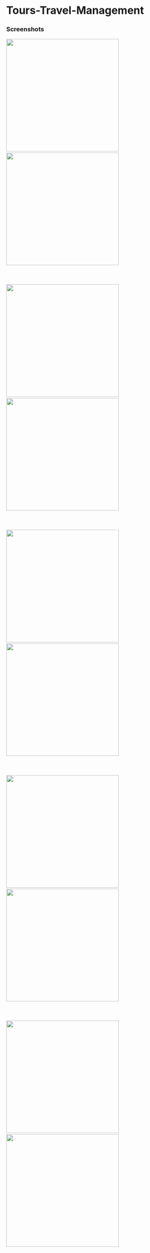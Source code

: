 # Tours-Travel-Management

<h3>Screenshots</h3>

<p float="left">

<img src = "https://github.com/SudeepPoojary/Tours-Travel-Management/assets/115644657/1f523435-7518-4a4f-86dc-18e0649502cc" width="300">          
&nbsp;&nbsp;&nbsp;&nbsp;&nbsp;&nbsp;&nbsp;&nbsp;&nbsp;&nbsp;&nbsp;&nbsp;&nbsp;&nbsp;&nbsp;&nbsp;&nbsp;&nbsp;&nbsp;&nbsp;
<img src = "https://github.com/SudeepPoojary/Tours-Travel-Management/assets/115644657/147cf1ff-e121-46dd-9a34-12a081a98c2a" width="300">
<br><br><br><br>
<img src = "https://github.com/SudeepPoojary/Tours-Travel-Management/assets/115644657/b2d59f5f-8321-4aa3-96fa-5a70045dfa13" width="300">
&nbsp;&nbsp;&nbsp;&nbsp;&nbsp;&nbsp;&nbsp;&nbsp;&nbsp;&nbsp;&nbsp;&nbsp;&nbsp;&nbsp;&nbsp;&nbsp;&nbsp;&nbsp;&nbsp;&nbsp;
<img src = "https://github.com/SudeepPoojary/Tours-Travel-Management/assets/115644657/2f62358b-b921-4d6a-a8b7-df4f9d55c7b6" width="300">
<br><br><br><br>
<img src = "https://github.com/SudeepPoojary/Tours-Travel-Management/assets/115644657/be164eba-eec8-46eb-bc5d-0cad4eb617e4" width="300">
&nbsp;&nbsp;&nbsp;&nbsp;&nbsp;&nbsp;&nbsp;&nbsp;&nbsp;&nbsp;&nbsp;&nbsp;&nbsp;&nbsp;&nbsp;&nbsp;&nbsp;&nbsp;&nbsp;&nbsp;
<img src = "https://github.com/SudeepPoojary/Tours-Travel-Management/assets/115644657/cd1b0757-41e8-4259-9414-dbb4e5f6dfa0" width="300">
<br><br><br><br>
<img src = "https://github.com/SudeepPoojary/Tours-Travel-Management/assets/115644657/52f82348-3e14-45ac-adca-036ea46183e4" width="300">
&nbsp;&nbsp;&nbsp;&nbsp;&nbsp;&nbsp;&nbsp;&nbsp;&nbsp;&nbsp;&nbsp;&nbsp;&nbsp;&nbsp;&nbsp;&nbsp;&nbsp;&nbsp;&nbsp;&nbsp;
<img src = "https://github.com/SudeepPoojary/Tours-Travel-Management/assets/115644657/0e7de357-41b2-4826-92d6-a0259a62efbd" width="300">
<br><br><br><br>
<img src = "https://github.com/SudeepPoojary/Tours-Travel-Management/assets/115644657/35ee7bbd-b404-4a4c-bb41-f29464202641" width="300">
&nbsp;&nbsp;&nbsp;&nbsp;&nbsp;&nbsp;&nbsp;&nbsp;&nbsp;&nbsp;&nbsp;&nbsp;&nbsp;&nbsp;&nbsp;&nbsp;&nbsp;&nbsp;&nbsp;&nbsp;
<img src = "https://github.com/SudeepPoojary/Tours-Travel-Management/assets/115644657/be1263ee-e06f-48c1-b8e6-443b52722c91" width="300">
</p>


